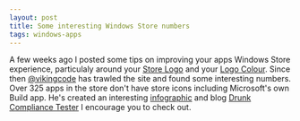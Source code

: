 ```yaml
---
layout: post
title: Some interesting Windows Store numbers
tags: windows-apps
---
```


A few weeks ago I posted some tips on improving your apps Windows Store experience, particulaly around your [Store Logo][storelogo] and your [Logo Colour][logocolor]. Since then [@vikingcode][vikingcode] has trawled the site and found some interesting numbers.  Over 325 apps in the store don't have store icons including Microsoft's own Build app. He's created an interesting [infographic][info] and blog [Drunk Compliance Tester][tester] I encourage you to check out. 

[storelogo]: http://compiledexperience.com/blog/posts/dont-forget-your-store-logo
[logocolor]: http://compiledexperience.com/blog/posts/dont-forget-your-logo-background-color
[vikingcode]: https://twitter.com/VikingCode
[info]: http://drunktester.co/image/35081372204
[tester]: http://drunktester.co/
